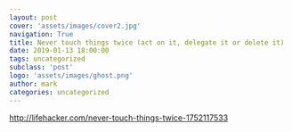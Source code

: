 ```yaml
---
layout: post
cover: 'assets/images/cover2.jpg'
navigation: True
title: Never touch things twice (act on it, delegate it or delete it)
date: 2019-01-13 18:00:00
tags: uncategorized
subclass: 'post'
logo: 'assets/images/ghost.png'
author: mark
categories: uncategorized
---
```

<!-- wp:paragraph -->  <p><a href="http://lifehacker.com/never-touch-things-twice-1752117533">http://lifehacker.com/never-touch-things-twice-1752117533</a></p>  <!-- /wp:paragraph -->
